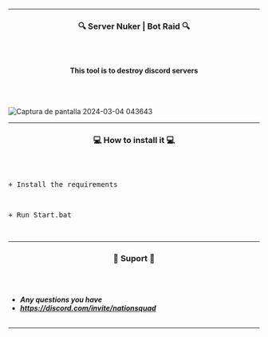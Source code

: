 -----

### <p align="center">🔍 Server Nuker | Bot Raid 🔍</p>

<br><br>
<p align="center">
<strong>This tool is to destroy discord servers</strong>
<br>
<br>
<br><br>
</strong>

![Captura de pantalla 2024-03-04 043643](https://github.com/JimoNeverDies/RaidBot/assets/105875528/eb6293b5-13da-484e-9a1e-6b8a78fbdec2)

-----

### <p align="center">💻 How to install it 💻</p>

<br><br>
<pre>+ Install the requirements </pre>
<br>
<pre>+ Run Start.bat</pre>
<br>

-----

### <p align="center">🎫 Suport 🎫</p>

<br><br>
* ***Any questions you have***
* ***https://discord.com/invite/nationsquad***
<br><br>

-----
